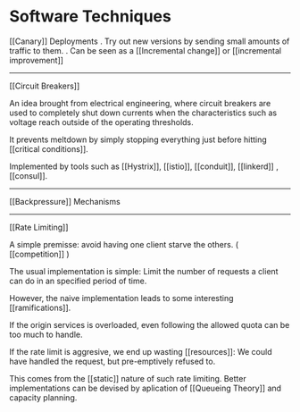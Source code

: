 # Software Techniques

[[Canary]] Deployments
    . Try out new versions by sending small amounts of traffic to them.
    . Can be seen as a [[Incremental change]] or [[incremental improvement]]

___

[[Circuit Breakers]]

An idea brought from electrical engineering, where circuit breakers are used to completely shut down currents when the  characteristics such as voltage reach outside of the operating thresholds.

It prevents meltdown by simply stopping everything just before hitting [[critical conditions]].

Implemented by tools such as [[Hystrix]], [[istio]], [[conduit]], [[linkerd]] , [[consul]].

___

[[Backpressure]] Mechanisms

___

[[Rate Limiting]]

A simple premisse: avoid having one client starve the others. ( [[competition]] )

The usual implementation is simple: Limit the number of requests a client can do in an specified period of time.

However, the naive implementation leads to some interesting [[ramifications]].

If the origin services is overloaded, even following the allowed quota can be too much to handle.

If the rate limit is aggresive, we end up wasting [[resources]]: We could have handled the request, but pre-emptively refused to.

This comes from the [[static]] nature of such rate limiting. Better implementations can be devised by aplication of [[Queueing Theory]] and capacity planning.
